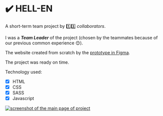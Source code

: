 # :heavy_check_mark: HELL-EN

A short-term team project by :one::three: _collaborators_. 

I was a ***Team Leader*** of the project (chosen by the teammates because of our previous common experience :blush:).

The website created from scratch by the [prototype in Figma](https://www.figma.com/proto/uZMUZ8GHY42eg9JUsomuVV/Hell-En-project?node-id=1%3A4&scaling=scale-down-width).</br>

The project was ready on time.

Technology used:
- [x] HTML
- [x] CSS
- [x] SASS
- [x] Javascript

<a href="https://iamgalexing.github.io/HELL-EN--eurocoders-project/" target="_blank"><img src="https://github.com/IamGalexing/HELL-EN--eurocoders-project/blob/master/src/images/Hell-EN--screen.jpg" alt="screenshot of the main page of project"/></a>
